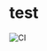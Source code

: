 # test
![CI](https://github.com/keerthishankar679/test/actions/workflows/maven-publish.yml/badge.svg)
